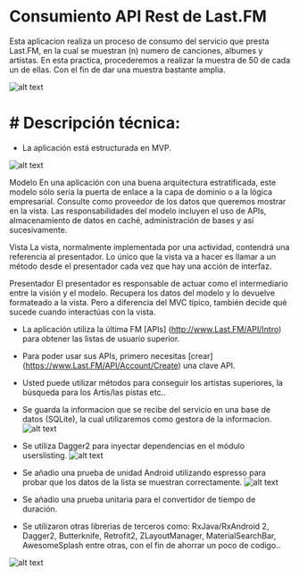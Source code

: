 # Consumiento API Rest de Last.FM

Esta aplicacion realiza un proceso de consumo del servicio que presta Last.FM, en la cual se muestran (n) numero de canciones, albumes y artistas. En esta practica, procederemos a realizar la muestra de 50 de cada un de ellas. Con el fin de dar una muestra bastante amplia. 

![alt text](https://media.giphy.com/media/1P0068VUp8jsmQVtrv/giphy.gif)


# # Descripción técnica:
* La aplicación está estructurada en MVP.

![alt text](https://cdn-images-1.medium.com/max/1600/1*p2JvbgEir0BusDiiVHMvIA.png)

Modelo
En una aplicación con una buena arquitectura estratificada, este modelo sólo sería la puerta de enlace a la capa de dominio o a la lógica empresarial. Consulte como proveedor de los datos que queremos mostrar en la vista. Las responsabilidades del modelo incluyen el uso de APIs, almacenamiento de datos en caché, administración de bases y así sucesivamente.

Vista
La vista, normalmente implementada por una actividad, contendrá una referencia al presentador. Lo único que la vista va a hacer es llamar a un método desde el presentador cada vez que hay una acción de interfaz.

Presentador
El presentador es responsable de actuar como el intermediario entre la visión y el modelo. Recupera los datos del modelo y lo devuelve formateado a la vista. Pero a diferencia del MVC típico, también decide qué sucede cuando interactúas con la vista.


* La aplicación utiliza la última FM [APIs] (http://www.Last.FM/API/Intro) para obtener las listas de usuario superior.
* Para poder usar sus APIs, primero necesitas [crear] (https://www.Last.FM/API/Account/Create) una clave API.
* Usted puede utilizar métodos para conseguir los artistas superiores, la búsqueda para los Artis/las pistas etc..

* Se guarda la informacion que se recibe del servicio en una base de datos (SQLite), la cual utilizaremos como gestora de la informacion. 
![alt text](https://upload.wikimedia.org/wikipedia/commons/thumb/3/38/SQLite370.svg/1200px-SQLite370.svg.png)


* Se utiliza Dagger2 para inyectar dependencias en el módulo userslisting. 
![alt text](https://cdn-images-1.medium.com/max/1800/1*E1kr8neHIWIVivFffKS_2A.png)

* Se añadio una prueba de unidad Android utilizando espresso para probar que los datos de la lista se muestran correctamente.
![alt text](https://upload.wikimedia.org/wikipedia/commons/thumb/8/88/EspressoImg.png/220px-EspressoImg.png)

* Se añadio una prueba unitaria para el convertidor de tiempo de duración.

* Se utilizaron otras librerias de terceros como: RxJava/RxAndroid 2, Dagger2, Butterknife, Retrofit2, ZLayoutManager, MaterialSearchBar, AwesomeSplash entre otras, con el fin de ahorrar un poco de codigo..

![alt text](https://cdn.dribbble.com/users/563824/screenshots/4329283/untitled-4.gif)


